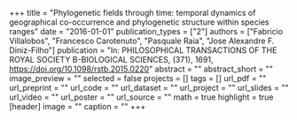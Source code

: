 +++
title = "Phylogenetic fields through time: temporal dynamics of geographical co-occurrence and phylogenetic structure within species ranges"
date = "2016-01-01"
publication_types = ["2"]
authors = ["Fabricio Villalobos", "Francesco Carotenuto", "Pasquale Raia", "Jose Alexandre F. Diniz-Filho"]
publication = "In: PHILOSOPHICAL TRANSACTIONS OF THE ROYAL SOCIETY B-BIOLOGICAL SCIENCES, (371), 1691, https://doi.org/10.1098/rstb.2015.0220"
abstract = ""
abstract_short = ""
image_preview = ""
selected = false
projects = []
tags = []
url_pdf = ""
url_preprint = ""
url_code = ""
url_dataset = ""
url_project = ""
url_slides = ""
url_video = ""
url_poster = ""
url_source = ""
math = true
highlight = true
[header]
image = ""
caption = ""
+++
